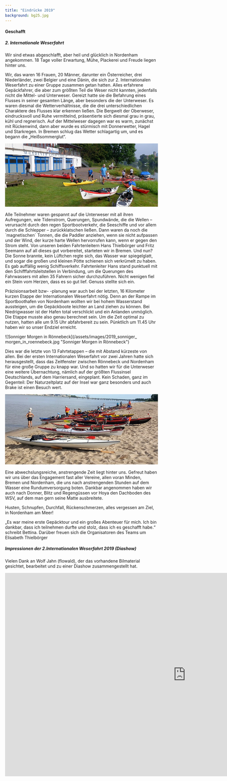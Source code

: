 ```yaml
---
title: "Eindrücke 2019"
background: bg25.jpg
---
```


#### Geschafft      



##### 2. Internationale Weserfahrt       


Wir sind etwas abgeschlafft, aber heil und glücklich in Nordenham angekommen.
18 Tage voller Erwartung, Mühe, Plackerei und Freude liegen hinter uns.

Wir, das waren 16 Frauen, 20 Männer, darunter ein Österreicher, drei Niederländer, zwei Belgier und eine Dänin, die sich zur 2. Internationalen Weserfahrt zu einer Gruppe zusammen getan hatten. Alles erfahrene Gepäckfahrer, die aber zum größten Teil die Weser nicht kannten, jedenfalls nicht die Mittel- und Unterweser. Gereizt hatte sie die Befahrung eines Flusses in seiner gesamten Länge, aber besonders die der Unterweser. Es waren diesmal die Wetterverhältnisse, die die drei unterschiedlichen Charaktere des Flusses klar erkennen ließen. Die Bergwelt der Oberweser, eindrucksvoll und Ruhe vermittelnd, präsentierte sich diesmal grau in grau, kühl und regnerisch. Auf der Mittelweser dagegen war es warm, zunächst mit Rückenwind, dann aber wurde es stürmisch mit Donnerwetter, Hagel und Starkregen. In Bremen schlug das Wetter schlagartig um, und es begann die „Heißsommerglut“.

![Start in Hann Münden](/assets/images/2019_start_in_hann_muenden.jpg
 "Start in Hann Münden")

Alle Teilnehmer waren gespannt auf die Unterweser mit all ihren Aufregungen, wie Tidenstrom, Querungen, Spundwände, die die Wellen – verursacht durch den regen Sportbootverkehr, die Seeschiffe und vor allem durch die Schlepper – zurückklatschen ließen. Dann waren da noch die ´magnetischen´ Tonnen, die die Paddler anziehen, wenn sie nicht aufpassen und der Wind, der kurze harte Wellen hervorrufen kann, wenn er gegen den Strom steht. Von unseren beiden Fahrtenleitern Hans Thielbörger und Fritz Seemann auf all dieses gut vorbereitet, starteten wir in Bremen. Und nun? Die Sonne brannte, kein Lüftchen regte sich, das Wasser war spiegelglatt, und sogar die großen und kleinen Pötte schienen sich verkrümelt zu haben. Es gab auffällig wenig Schiffsverkehr. Fahrtenleiter Hans stand punktuell mit den Schifffahrtsleitstellen in Verbindung, um die Querungen des Fahrwassers mit allen 35 Fahrern sicher durchzuführen. Nicht wenigen fiel ein Stein vom Herzen, dass es so gut lief. Genuss stellte sich ein.

Präzisionsarbeit bzw- -planung war auch bei der letzten, 16 Kilometer kurzen Etappe der Internationalen Weserfahrt nötig. Denn an der Rampe im Sportboothafen von Nordenham wollten wir bei hohem Wasserstand aussteigen, um die Gepäckboote leichter an Land ziehen zu können. Bei Niedrigwasser ist der Hafen total verschlickt und ein Anlanden unmöglich. Die Etappe musste also genau berechnet sein. Um die Zeit optimal zu nutzen, hatten alle um 9.15 Uhr abfahrbereit zu sein. Pünktlich um 11.45 Uhr haben wir so unser Endziel erreicht.

![Sonniger Morgen in Rönnebeck](/assets/images/2019_sonniger_ morgen_in_roennebeck.jpg
 "Sonniger Morgen in Rönnebeck")
 
Dies war die letzte von 13 Fahrtetappen – die mit Abstand kürzeste von allen. Bei der ersten Internationalen Weserfahrt vor zwei Jahren hatte sich herausgestellt, dass das Zeitfenster zwischen Rönnebeck und Nordenham für eine große Gruppe zu knapp war. Und so hatten wir für die Unterweser eine weitere Übernachtung, nämlich auf der größten Flussinsel Deutschlands, auf dem Harriersand, eingeplant. Kein Schaden, ganz im Gegenteil: Der Naturzeltplatz auf der Insel war ganz besonders und auch Brake ist einen Besuch wert.

![Am Sandstrand](/assets/images/2019_sandstrand.jpg
 "Am Sandstrand")
 
Eine abwechslungsreiche, anstrengende Zeit liegt hinter uns. Gefreut haben wir uns über das Engagement fast aller Vereine, allen voran Minden, Bremen und Nordenham, die uns nach anstrengenden Stunden auf dem Wasser eine Rundumversorgung boten. Dankbar angenommen haben wir auch nach Donner, Blitz und Regengüssen vor Hoya den Dachboden des WSV, auf dem man gern seine Matte ausbreitete.

Husten, Schnupfen, Durchfall, Rückenschmerzen, alles vergessen am Ziel, in Nordenham am Meer!

„Es war meine erste Gepäcktour und ein großes Abenteuer für mich. Ich bin dankbar, dass ich teilnehmen durfte und stolz, dass ich es geschafft habe.“ schreibt Bettina. Darüber freuen sich die Organisatoren des Teams um Elisabeth Thielbörger

#####  Impressionen der 2.Internationalen Weserfahrt 2019 (Diashow)

Vielen Dank an Wolf Jahn (flowald), der das vorhandene Bilmaterial gesichtet, bearbeitet und zu einer Diashow zusammengestellt hat. 

<iframe width="1189" height="669" src="https://www.youtube.com/embed/sBwWHyyFN_Q" frameborder="0" allow="accelerometer; autoplay; encrypted-media; gyroscope; picture-in-picture" allowfullscreen></iframe>

